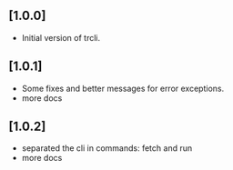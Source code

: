 ## [1.0.0]
- Initial version of trcli.

## [1.0.1]
- Some fixes and better messages for error exceptions.
- more docs

## [1.0.2]
- separated the cli in commands: fetch and run
- more docs
